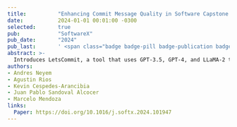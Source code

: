 ```yaml
---
title:          "Enhancing Commit Message Quality in Software Capstone Projects with Generative AI"
date:           2024-01-01 00:01:00 -0300
selected:       true
pub:            "SoftwareX"
pub_date:       "2024"
pub_last:       ' <span class="badge badge-pill badge-publication badge-success">Q2</span>'
abstract: >-
  Introduces LetsCommit, a tool that uses GPT‑3.5, GPT‑4, and LLaMA‑2 to suggest commit messages. In capstone courses, the tool improved message quality and student satisfaction.
authors:
- Andres Neyem
- Agustin Rios
- Kevin Cespedes-Arancibia
- Juan Pablo Sandoval Alcocer
- Marcelo Mendoza
links:
  Paper: https://doi.org/10.1016/j.softx.2024.101947
---
```

